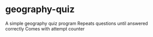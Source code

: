 # geography-quiz
A simple geography quiz program
Repeats questions until answered correctly
Comes with attempt counter
